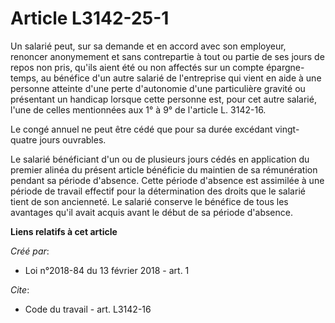 # Article L3142-25-1

Un salarié peut, sur sa demande et en accord avec son employeur, renoncer anonymement et sans contrepartie à tout ou partie
de ses jours de repos non pris, qu'ils aient été ou non affectés sur un compte épargne-temps, au bénéfice d'un autre salarié
de l'entreprise qui vient en aide à une personne atteinte d'une perte d'autonomie d'une particulière gravité ou présentant un
handicap lorsque cette personne est, pour cet autre salarié, l'une de celles mentionnées aux 1° à 9° de l'article L.
3142-16. 

Le congé annuel ne peut être cédé que pour sa durée excédant vingt-quatre jours ouvrables. 

Le salarié bénéficiant d'un ou de plusieurs jours cédés en application du premier alinéa du présent article bénéficie du
maintien de sa rémunération pendant sa période d'absence. Cette période d'absence est assimilée à une période de travail
effectif pour la détermination des droits que le salarié tient de son ancienneté. Le salarié conserve le bénéfice de tous les
avantages qu'il avait acquis avant le début de sa période d'absence.

**Liens relatifs à cet article**

_Créé par_:

  - Loi n°2018-84 du 13 février 2018 - art. 1

_Cite_:

  - Code du travail - art. L3142-16

